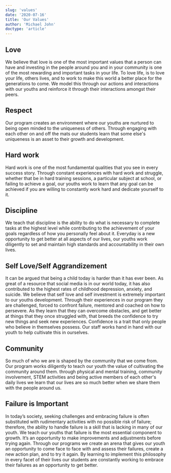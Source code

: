```yaml
---
slug: 'values'
date: '2020-07-16'
title: 'Our Values'
author: 'Michael John'
doctype: 'article'
---
```

## Love
We believe that love is one of the most important values that a person can have and investing in the people around you and in your community is one of the most rewarding and important tasks in your life. To love life, is to love your life, others lives, and to work to make this world a better place for the generations to come. We model this through our actions and interactions with our youths and reinforce it through their interactions amongst their peers.  

## Respect
Our program creates an environment where our youths are nurtured to being open minded to the uniqueness of others.  Through engaging with each other on and off the mats our students learn that some else's uniqueness is an asset to their growth and development. 


## Hard work
Hard work is one of the most fundamental qualities that you see in every success story. Through constant experiences with hard work and struggle, whether that be in hard training sessions, a particular subject at school, or failing to achieve a goal, our youths work to learn that any goal can be achieved if you are willing to constantly work hard and dedicate yourself to it. 

## Discipline
We teach that discipline is the ability to do what is necessary to complete tasks at the highest level while contributing to the achievement of your goals regardless of how you personally feel about it. Everyday is a new opportunity to get better at all aspects of our lives, our youths work diligently to set and maintain high standards and accountability in their own lives.  

## Self Love/Self Aggrandizement 
It can be argued that being a child today is harder than it has ever been. As great of a resource that social media is in our world today, it has also contributed to the highest rates of childhood depression, anxiety, and suicide. We believe that self love and self investment is extremely important to our youths development. Through their experiences in our program they are challenged, forced to confront failure, mentored and coached on how to persevere. As they learn that they can overcome obstacles, and get better at things that they once struggled with, that breeds the confidence to try new things and seek new experiences. Confidence is a trait that only people who believe in themselves possess. Our staff works hand in hand with our youth to help cultivate this in ourselves. 

## Community 
So much of who we are is shaped by the community that we come from. Our program works diligently to teach our youth the value of cultivating the community around them. through physical and mental training, community involvement, STEM activities and being active members of each other's daily lives we learn that our lives are so much better when we share them with the people around us. 

## Failure is Important 
In today’s society, seeking challenges and embracing failure is often substituted with rudimentary activities with no possible risk of failure; therefore, the ability to handle failure is a skill that is lacking in many of our youth. We teach our youths that failure is the most essential component to growth. It’s an opportunity to make improvements and adjustments before trying again. Through our programs we create an arena that gives our youth an opportunity to  come face to face with and assess their failures, create a new action plan, and to try it again. By learning to implement this philosophy in every facet of their lives our students are constantly working to embrace their failures as an opportunity to get better. 